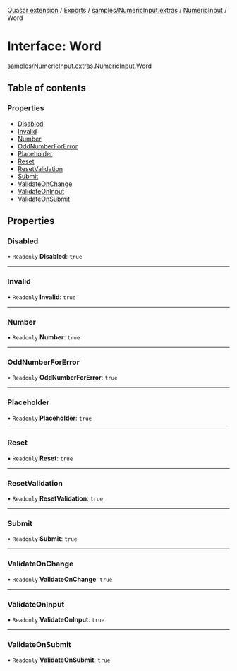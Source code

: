 [Quasar extension](../index.md) / [Exports](../modules.md) / [samples/NumericInput.extras](../modules/samples_NumericInput_extras.md) / [NumericInput](../modules/samples_NumericInput_extras.NumericInput.md) / Word

# Interface: Word

[samples/NumericInput.extras](../modules/samples_NumericInput_extras.md).[NumericInput](../modules/samples_NumericInput_extras.NumericInput.md).Word

## Table of contents

### Properties

- [Disabled](samples_NumericInput_extras.NumericInput.Word.md#disabled)
- [Invalid](samples_NumericInput_extras.NumericInput.Word.md#invalid)
- [Number](samples_NumericInput_extras.NumericInput.Word.md#number)
- [OddNumberForError](samples_NumericInput_extras.NumericInput.Word.md#oddnumberforerror)
- [Placeholder](samples_NumericInput_extras.NumericInput.Word.md#placeholder)
- [Reset](samples_NumericInput_extras.NumericInput.Word.md#reset)
- [ResetValidation](samples_NumericInput_extras.NumericInput.Word.md#resetvalidation)
- [Submit](samples_NumericInput_extras.NumericInput.Word.md#submit)
- [ValidateOnChange](samples_NumericInput_extras.NumericInput.Word.md#validateonchange)
- [ValidateOnInput](samples_NumericInput_extras.NumericInput.Word.md#validateoninput)
- [ValidateOnSubmit](samples_NumericInput_extras.NumericInput.Word.md#validateonsubmit)

## Properties

### Disabled

• `Readonly` **Disabled**: ``true``

___

### Invalid

• `Readonly` **Invalid**: ``true``

___

### Number

• `Readonly` **Number**: ``true``

___

### OddNumberForError

• `Readonly` **OddNumberForError**: ``true``

___

### Placeholder

• `Readonly` **Placeholder**: ``true``

___

### Reset

• `Readonly` **Reset**: ``true``

___

### ResetValidation

• `Readonly` **ResetValidation**: ``true``

___

### Submit

• `Readonly` **Submit**: ``true``

___

### ValidateOnChange

• `Readonly` **ValidateOnChange**: ``true``

___

### ValidateOnInput

• `Readonly` **ValidateOnInput**: ``true``

___

### ValidateOnSubmit

• `Readonly` **ValidateOnSubmit**: ``true``
